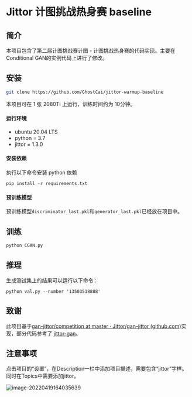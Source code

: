 # Jittor 计图挑战热身赛 baseline


## 简介
本项目包含了第二届计图挑战赛计图 - 计图挑战热身赛的代码实现。主要在Conditional GAN的实例代码上进行了修改。

## 安装 
```bash
git clone https://github.com/GhostCai/jittor-warmup-baseline
```

本项目可在 1 张 2080Ti 上运行，训练时间约为 10分钟。

#### 运行环境
- ubuntu 20.04 LTS
- python = 3.7
- jittor = 1.3.0

#### 安装依赖
执行以下命令安装 python 依赖
```
pip install -r requirements.txt
```

#### 预训练模型
预训练模型`discriminator_last.pkl`和`generator_last.pkl`已经放在项目中。

## 训练
```python
python CGAN.py
```

## 推理
生成测试集上的结果可以运行以下命令：

```
python val.py --number '13503518888'
```

## 致谢
此项目基于[gan-jittor/competition at master · Jittor/gan-jittor (github.com)](https://github.com/Jittor/gan-jittor/tree/master/competition#计图挑战热身赛)实现，部分代码参考了 [jittor-gan](https://github.com/Jittor/gan-jittor)。

## 注意事项

点击项目的“设置”，在Description一栏中添加项目描述，需要包含“jittor”字样。同时在Topics中需要添加jittor。

![image-20220419164035639](https://s3.bmp.ovh/imgs/2022/04/19/6a3aa627eab5f159.png)
